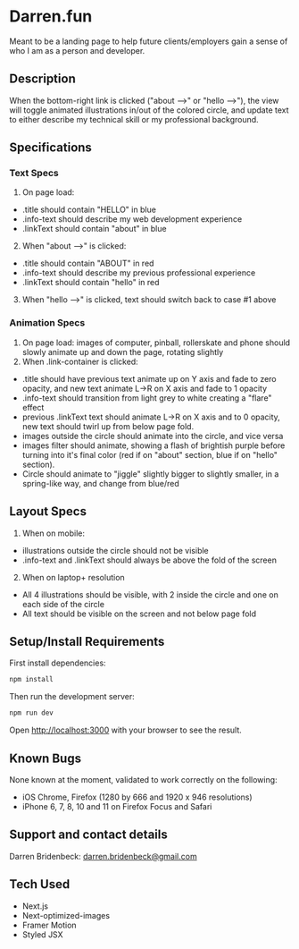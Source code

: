 # Darren.fun
Meant to be a landing page to help future clients/employers gain a sense of who I am as a person and developer.

## Description
When the bottom-right link is clicked ("about -->" or "hello -->"), the view will toggle animated illustrations in/out of the colored circle, and update text to either describe my technical skill or my professional background.

## Specifications
### Text Specs
1. On page load: 
  - .title should contain "HELLO" in blue
  - .info-text should describe my web development experience
  - .linkText should contain "about" in blue

2. When "about -->" is clicked: 
  - .title should contain "ABOUT" in red
  - .info-text should describe my previous professional experience
  - .linkText should contain "hello" in red

3. When "hello -->" is clicked, text should switch back to case #1 above

### Animation Specs
1. On page load: images of computer, pinball, rollerskate and phone should slowly animate up and down the page, rotating slightly
2. When .link-container is clicked:
  - .title should have previous text animate up on Y axis and fade to zero opacity, and new text animate L->R on X axis and fade to 1 opacity
  - .info-text should transition from light grey to white creating a "flare" effect
  - previous .linkText text should animate L->R on X axis and to 0 opacity, new text should twirl up from below page fold.
  - images outside the circle should animate into the circle, and vice versa
  - images filter should animate, showing a flash of brightish purple before turning into it's final color (red if on "about" section, blue if on "hello" section).
  - Circle should animate to "jiggle" slightly bigger to slightly smaller, in a spring-like way, and change from blue/red

## Layout Specs
1. When on mobile: 
  - illustrations outside the circle should not be visible
  - .info-text and .linkText should always be above the fold of the screen
2. When on laptop+ resolution
  - All 4 illustrations should be visible, with 2 inside the circle and one on each side of the circle
  - All text should be visible on the screen and not below page fold

## Setup/Install Requirements

First install dependencies:

```bash
npm install
```

Then run the development server:

```bash
npm run dev
```

Open [http://localhost:3000](http://localhost:3000) with your browser to see the result.

## Known Bugs
None known at the moment, validated to work correctly on the following:
- iOS Chrome, Firefox (1280 by 666 and 1920 x 946 resolutions)
- iPhone 6, 7, 8, 10 and 11 on Firefox Focus and Safari

## Support and contact details
Darren Bridenbeck: darren.bridenbeck@gmail.com

## Tech Used
- Next.js
- Next-optimized-images
- Framer Motion
- Styled JSX